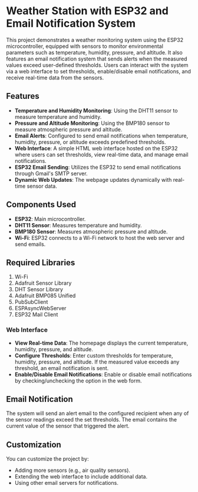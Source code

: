 # Weather Station with ESP32 and Email Notification System

This project demonstrates a weather monitoring system using the ESP32 microcontroller, equipped with sensors to monitor environmental parameters such as temperature, humidity, pressure, and altitude. It also features an email notification system that sends alerts when the measured values exceed user-defined thresholds. Users can interact with the system via a web interface to set thresholds, enable/disable email notifications, and receive real-time data from the sensors.

## Features

- **Temperature and Humidity Monitoring**: Using the DHT11 sensor to measure temperature and humidity.
- **Pressure and Altitude Monitoring**: Using the BMP180 sensor to measure atmospheric pressure and altitude.
- **Email Alerts**: Configured to send email notifications when temperature, humidity, pressure, or altitude exceeds predefined thresholds.
- **Web Interface**: A simple HTML web interface hosted on the ESP32 where users can set thresholds, view real-time data, and manage email notifications.
- **ESP32 Email Sending**: Utilizes the ESP32 to send email notifications through Gmail's SMTP server.
- **Dynamic Web Updates**: The webpage updates dynamically with real-time sensor data.

## Components Used

- **ESP32**: Main microcontroller.
- **DHT11 Sensor**: Measures temperature and humidity.
- **BMP180 Sensor**: Measures atmospheric pressure and altitude.
- **Wi-Fi**: ESP32 connects to a Wi-Fi network to host the web server and send emails.

## Required Libraries

1. Wi-Fi
2. Adafruit Sensor Library
3. DHT Sensor Library
4. Adafruit BMP085 Unified
5. PubSubClient
6. ESPAsyncWebServer
7. ESP32 Mail Client


### Web Interface

- **View Real-time Data**: The homepage displays the current temperature, humidity, pressure, and altitude.
- **Configure Thresholds**: Enter custom thresholds for temperature, humidity, pressure, and altitude. If the measured value exceeds any threshold, an email notification is sent.
- **Enable/Disable Email Notifications**: Enable or disable email notifications by checking/unchecking the option in the web form.

## Email Notification

The system will send an alert email to the configured recipient when any of the sensor readings exceed the set thresholds. The email contains the current value of the sensor that triggered the alert.

## Customization

You can customize the project by:
- Adding more sensors (e.g., air quality sensors).
- Extending the web interface to include additional data.
- Using other email servers for notifications.


